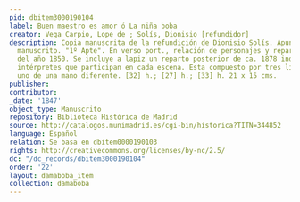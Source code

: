 ```yaml
---
pid: dbitem3000190104
label: Buen maestro es amor ó La niña boba
creator: Vega Carpio, Lope de ; Solís, Dionisio [refundidor]
description: Copia manuscrita de la refundición de Dionisio Solís. Apunte de teatro
  manuscrito. "1º Apte". En verso port., relación de personajes y reparto de actores
  del año 1850. Se incluye a lapiz un reparto posterior de ca. 1878 indicando los
  intérpretes que participan en cada escena. Esta compuesto por tres libretos, cada
  uno de una mano diferente. [32] h.; [27] h.; [33] h. 21 x 15 cms.
publisher:
contributor:
_date: '1847'
object_type: Manuscrito
repository: Biblioteca Histórica de Madrid
source: http://catalogos.munimadrid.es/cgi-bin/historica?TITN=344852
language: Español
relation: Se basa en dbitem0000190103
rights: http://creativecommons.org/licenses/by-nc/2.5/
dc: "/dc_records/dbitem3000190104"
order: '22'
layout: damaboba_item
collection: damaboba
---
```

